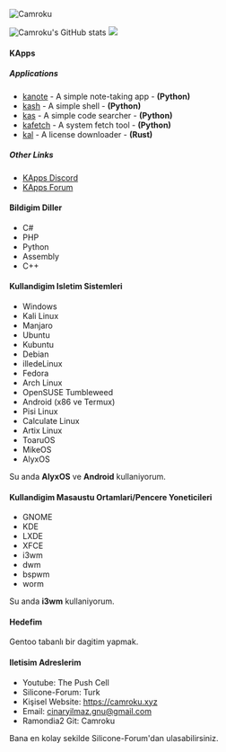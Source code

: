 <p align="left"> <img src="https://komarev.com/ghpvc/?username=Camroku&label=Profile%20views&color=0e75b6&style=flat" alt="Camroku" /> </p>
<img src="https://github-readme-stats.vercel.app/api?username=camroku&theme=apprentice" alt="Camroku's GitHub stats" />
<img src="https://github-profile-trophy-iota.vercel.app/?username=Camroku&theme=apprentice" />

#### KApps
##### Applications
* [kanote](https://github.com/Camroku/kanote) - A simple note-taking app - **(Python)**
* [kash](https://github.com/Camroku/kash) - A simple shell - **(Python)**
* [kas](https://github.com/Camroku/kas) - A simple code searcher - **(Python)**
* [kafetch](https://github.com/Camroku/kafetch) - A system fetch tool - **(Python)**
* [kal](https://github.com/Camroku/kal) - A license downloader - **(Rust)**

##### Other Links
* [KApps Discord](https://discord.gg/umXVyvMdbN)
* [KApps Forum](https://kapps.camroku.xyz/)

#### Bildigim Diller
* C#
* PHP
* Python
* Assembly
* C++

#### Kullandigim Isletim Sistemleri
* Windows
* Kali Linux
* Manjaro
* Ubuntu
* Kubuntu
* Debian
* illedeLinux
* Fedora
* Arch Linux
* OpenSUSE Tumbleweed
* Android (x86 ve Termux)
* Pisi Linux
* Calculate Linux
* Artix Linux
* ToaruOS
* MikeOS
* AlyxOS

Su anda **AlyxOS** ve **Android** kullaniyorum.

#### Kullandigim Masaustu Ortamlari/Pencere Yoneticileri
* GNOME
* KDE
* LXDE
* XFCE
* i3wm
* dwm
* bspwm
* worm

Su anda **i3wm** kullaniyorum.

#### Hedefim
Gentoo tabanlı bir dagitim yapmak.

#### Iletisim Adreslerim
* Youtube: The Push Cell
* Silicone-Forum: Turk
* Kişisel Website: https://camroku.xyz
* Email: cinaryilmaz.gnu@gmail.com
* Ramondia2 Git: Camroku

Bana en kolay sekilde Silicone-Forum'dan ulasabilirsiniz.
